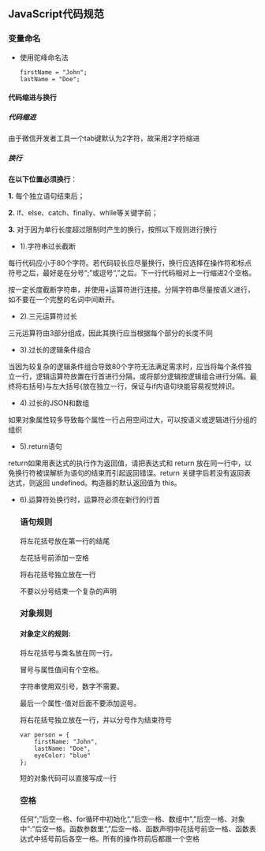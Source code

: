 ## JavaScript代码规范 
### 变量命名

- 使用驼峰命名法
  ```
  firstName = "John";
  lastName = "Doe";
  ```
#### 代码缩进与换行
##### 代码缩进
由于微信开发者工具一个tab键默认为2字符，故采用2字符缩进

##### 换行
**在以下位置必须换行**：

**1.** 每个独立语句结束后；

**2.** if、else、catch、finally、while等关键字前；

**3.** 对于因为单行长度超过限制时产生的换行，按照以下规则进行换行

-  1).字符串过长截断

每行代码应小于80个字符。若代码较长应尽量换行，换行应选择在操作符和标点符号之后，最好是在分号“;”或逗号“,”之后。下一行代码相对上一行缩进2个空格。

按一定长度截断字符串，并使用+运算符进行连接。分隔字符串尽量按语义进行，如不要在一个完整的名词中间断开。

- 2).三元运算符过长 

三元运算符由3部分组成，因此其换行应当根据每个部分的长度不同

- 3).过长的逻辑条件组合

当因为较复杂的逻辑条件组合导致80个字符无法满足需求时，应当将每个条件独立一行，逻辑运算符放置在行首进行分隔，或将部分逻辑按逻辑组合进行分隔。最终将右括号)与左大括号{放在独立一行，保证与if内语句块能容易视觉辨识。

- 4).过长的JSON和数组

如果对象属性较多导致每个属性一行占用空间过大，可以按语义或逻辑进行分组的组织

- 5).return语句

return如果用表达式的执行作为返回值，请把表达式和 return 放在同一行中，以免换行符被误解析为语句的结束而引起返回错误。return 关键字后若没有返回表达式，则返回 undefined。构造器的默认返回值为 this。   

- 6).运算符处换行时，运算符必须在新行的行首

  ### 语句规则

  将左花括号放在第一行的结尾

  左花括号前添加一空格

  将右花括号独立放在一行

  不要以分号结束一个复杂的声明

  ### 对象规则

  #### 对象定义的规则:

  将左花括号与类名放在同一行。

  冒号与属性值间有个空格。

  字符串使用双引号，数字不需要。

  最后一个属性-值对后面不要添加逗号。

  将右花括号独立放在一行，并以分号作为结束符号

  ```
  var person = {
      firstName: "John",
      lastName: "Doe",
      eyeColor: "blue"
  };
  ```

  短的对象代码可以直接写成一行

  ### 空格

  任何“;”后空一格、for循环中初始化“,”后空一格、数组中","后空一格、对象中“:”后空一格。函数参数里“,”后空一格、函数声明中花括号前空一格、函数表达式中括号前后各空一格。所有的操作符前后都跟一个空格

  

